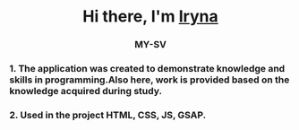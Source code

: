 <h1 align="center">Hi there, I'm <a href="(https://my-sv2024.netlify.app/)" target="_blank">Iryna</a> 
<h3 align="center">MY-SV</h3> 
<h3> 1. The application was created to demonstrate knowledge and skills in programming.Also here, work is provided based on the knowledge acquired during study.</h3> 
<h3> 2. Used in the project HTML, CSS, JS, GSAP.</h3>
